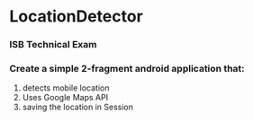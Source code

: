 # LocationDetector

### ISB Technical Exam


### Create a simple 2-fragment android application that:

1. detects mobile location
2. Uses Google Maps API
3. saving the location in Session
